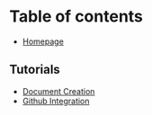 # Table of contents

* [Homepage](README.md)

## Tutorials

* [Document Creation](tutorials/document-creation.md)
* [Github Integration](tutorials/github-integration.md)

